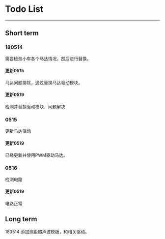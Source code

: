 # Todo List
---
## Short term
### 180514
需要检测小车各个马达情况，然后进行替换。
#### 更新0515
马达问题排除，通过替换马达驱动模块。
#### 更新0519
检测并替换驱动模块，问题解决
### 0515
更新马达驱动
#### 更新0519
已经更新并使用PWM驱动马达。
### 0516
检测电路
#### 更新0519
电路正常
## Long term
180514
添加测距超声波模板，和相关驱动。
